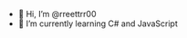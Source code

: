 - 👋 Hi, I’m @rreettrr00
- 🌱 I’m currently learning C# and JavaScript

<!---
xuanELcabrones.EXE
--->
